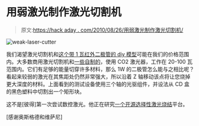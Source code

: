 # 用弱激光制作激光切割机

> 原文:[https://hack aday . com/2010/08/26/用弱激光制作激光切割机/](https://hackaday.com/2010/08/26/building-a-laser-cutter-from-a-weak-laser/)

![](../Images/0914efa2dc5e6fa7c54099c00e88586c.png "weak-laser-cutter")

我们渴望激光切割机和[这个带 1 瓦红外二极管的 diy 模型](http://builders.reprap.org/2010/08/selective-laser-sintering-part-8.html)可能在我们的价格范围内。大多数商用激光切割机和[一些自制的](http://hackaday.com/2010/01/27/building-a-bigger-better-laser-engraver/)，使用 CO2 激光器，工作在 20-100 瓦范围内。它们有足够的能量切穿许多材料，那么 1W 的二极管怎么能与之相比呢？看起来较弱的激光在其焦距处仍然非常强大，所以沿着 Z 轴移动该点将让您烧掉更大深度的材料。上面看到的测试设备使用三个轴的光驱组件，并设法从 CD 盒的黑色塑料中切割出一个矩形块。

这不是[彼得]第一次尝试数控激光。他正在研究[一个开源选择性激光烧结](http://hackaday.com/2010/04/02/3d-laser-printer/)平台。

[感谢奥斯格德和维萨尼]